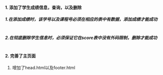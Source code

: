 #### 1. 添加了学生成绩信息，查询，以及删除    
##### 1.在添加成绩时，该学号以及课程号必须在相应的表中有数据，添加成绩才能成功         
##### 2.在彻底删除学生信息时，必须保证它在score表中没有外码限制，删除才能成功        
#### 2. 完善了主页面    
1. 增加了head.html以及footer.html    
